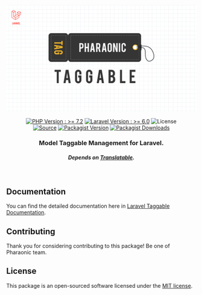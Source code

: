 <p align="center"><a href="https://pharaonic.io" target="_blank"><img src="https://raw.githubusercontent.com/Pharaonic/logos/main/taggable.jpg"></a></p>

<p align="center">
  <a href="https://php.net" target="_blank"><img src="https://img.shields.io/static/v1?label=PHP&message=%3E=7.2&color=blue&style=flat-square" alt="PHP Version : >= 7.2"></a>
  <a href="https://laravel.com" target="_blank"><img src="https://img.shields.io/static/v1?label=Laravel&message=%3E=6.0&color=F05340&style=flat-square" alt="Laravel Version : >= 6.0"></a>
  <img src="https://img.shields.io/static/v1?label=License&message=MIT&color=brightgreen&style=flat-square" alt="License">
  <br>
  <a href="https://packagist.org/packages/Pharaonic/laravel-taggable" target="_blank"><img src="https://img.shields.io/static/v1?label=Packagist&message=pharaonic/laravel-taggable&color=blue&logo=packagist&logoColor=white" alt="Source"></a>
  <a href="https://packagist.org/packages/pharaonic/laravel-taggable" target="_blank"><img src="https://poser.pugx.org/pharaonic/laravel-taggable/v" alt="Packagist Version"></a>
  <a href="https://packagist.org/packages/pharaonic/laravel-taggable" target="_blank"><img src="https://poser.pugx.org/pharaonic/laravel-taggable/downloads" alt="Packagist Downloads"></a>
</p>

<h3 align="center">Model Taggable Management for Laravel.</h3>
<h5 align="center">Depends on <a href="https://pharaonic.io/package/2-laravel/16-translatable" target="_blank">Translatable</a>.</h5>
<br>

## Documentation

You can find the detailed documentation here in [Laravel Taggable Documentation](https://pharaonic.io/packages/laravel/taggable).

## Contributing

Thank you for considering contributing to this package! Be one of Pharaonic team.

## License

This package is an open-sourced software licensed under the [MIT license](https://opensource.org/licenses/MIT).
